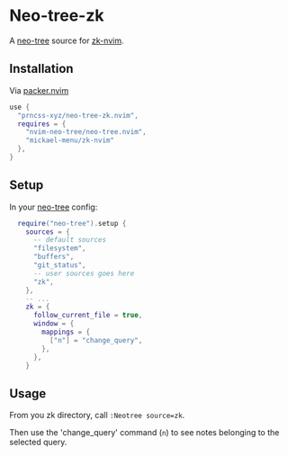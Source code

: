 # Neo-tree-zk

A [neo-tree](https://github.com/nvim-neo-tree/neo-tree.nvim) source for [zk-nvim](https://github.com/mickael-menu/zk-nvim).

## Installation

Via [packer.nvim](https://github.com/wbthomason/packer.nvim)

```lua
use {
  "prncss-xyz/neo-tree-zk.nvim",
  requires = {
    "nvim-neo-tree/neo-tree.nvim",
    "mickael-menu/zk-nvim"
  },
}
```

## Setup

In your [neo-tree](https://github.com/nvim-neo-tree/neo-tree.nvim) config:

```lua
  require("neo-tree").setup {
    sources = {
      -- default sources
      "filesystem",
      "buffers",
      "git_status",
      -- user sources goes here
      "zk",
    },
    -- ...
    zk = {
      follow_current_file = true,
      window = {
        mappings = {
          ["n"] = "change_query",
        },
      },
    }
```

## Usage

From you zk directory, call `:Neotree source=zk`.

Then use the 'change_query' command (`n`) to see notes belonging to the selected query.
